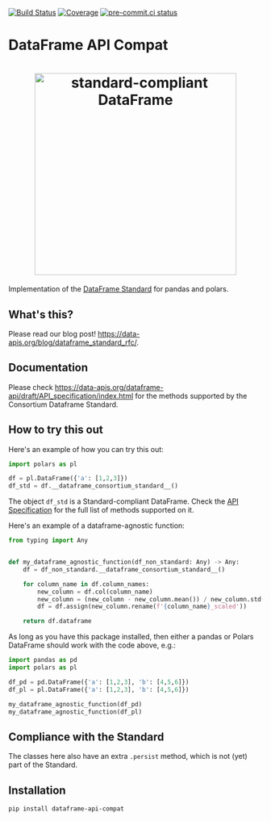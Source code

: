 [![Build Status](https://github.com/data-apis/dataframe-api-compat/workflows/tox/badge.svg)](https://github.com/data-apis/dataframe-api-compat/actions?workflow=tox)
[![Coverage](https://codecov.io/gh/MarcoGorelli/cython-lint/branch/main/graph/badge.svg)](https://codecov.io/gh/data-apis/dataframe-api-compat)
[![pre-commit.ci status](https://results.pre-commit.ci/badge/github/MarcoGorelli/dataframe-api-compat/main.svg)](https://results.pre-commit.ci/latest/github/MarcoGorelli/dataframe-api-compat/main)

# DataFrame API Compat

<h1 align="center">
	<img
		width="400"
		alt="standard-compliant DataFrame"
		src="https://github.com/data-apis/dataframe-api-compat/assets/33491632/9616bbdc-97d7-4936-8530-67280ba472d0">
</h1>

Implementation of the [DataFrame Standard](https://data-apis.org/dataframe-api/draft/index.html)
for pandas and polars.

What's this?
------------
Please read our blog post! https://data-apis.org/blog/dataframe_standard_rfc/.

Documentation
-------------
Please check https://data-apis.org/dataframe-api/draft/API_specification/index.html
for the methods supported by the Consortium Dataframe Standard.

How to try this out
-------------------

Here's an example of how you can try this out:
```python
import polars as pl

df = pl.DataFrame({'a': [1,2,3]})
df_std = df.__dataframe_consortium_standard__()
```
The object `df_std` is a Standard-compliant DataFrame. Check the
[API Specification](https://data-apis.org/dataframe-api/draft/API_specification/index.html)
for the full list of methods supported on it.

Here's an example of a dataframe-agnostic function:
```python
from typing import Any


def my_dataframe_agnostic_function(df_non_standard: Any) -> Any:
    df = df_non_standard.__dataframe_consortium_standard__()

    for column_name in df.column_names:
        new_column = df.col(column_name)
        new_column = (new_column - new_column.mean()) / new_column.std()
        df = df.assign(new_column.rename(f'{column_name}_scaled'))

    return df.dataframe
```

As long as you have this package installed, then either a pandas or Polars DataFrame
should work with the code above, e.g.:

```python
import pandas as pd
import polars as pl

df_pd = pd.DataFrame({'a': [1,2,3], 'b': [4,5,6]})
df_pl = pl.DataFrame({'a': [1,2,3], 'b': [4,5,6]})

my_dataframe_agnostic_function(df_pd)
my_dataframe_agnostic_function(df_pl)
```

Compliance with the Standard
----------------------------
The classes here also have an extra `.persist` method, which is not (yet) part of the Standard.

Installation
------------
```
pip install dataframe-api-compat
```
